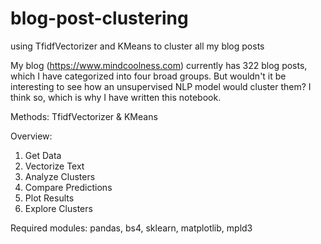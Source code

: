 # blog-post-clustering
using TfidfVectorizer and KMeans to cluster all my blog posts

My blog (https://www.mindcoolness.com) currently has 322 blog posts, which I have categorized into four broad groups. But wouldn't it be interesting to see how an unsupervised NLP model would cluster them? I think so, which is why I have written this notebook.

Methods: TfidfVectorizer & KMeans

Overview:
1. Get Data
2. Vectorize Text
3. Analyze Clusters
4. Compare Predictions
5. Plot Results
6. Explore Clusters

Required modules: pandas, bs4, sklearn, matplotlib, mpld3
